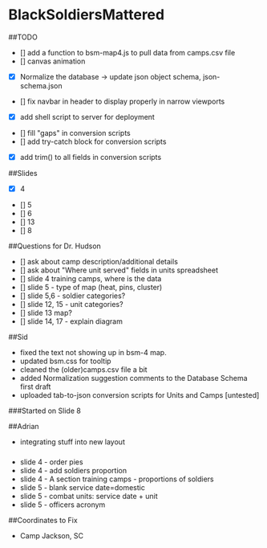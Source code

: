 # BlackSoldiersMattered

##TODO
- [] add a function to bsm-map4.js to pull data from camps.csv file 
- [] canvas animation 
- [x] Normalize the database -> update json object schema, json-schema.json
- [] fix navbar in header to display properly in narrow viewports
- [x] add shell script to server for deployment
- [] fill "gaps" in conversion scripts 
- [] add try-catch block for conversion scripts
- [x] add trim() to all fields in conversion scripts

##Slides
- [x] 4
- [] 5
- [] 6
- [] 13
- [] 8


##Questions for Dr. Hudson
- [] ask about camp description/additional details
- [] ask about "Where unit served" fields in units spreadsheet
- [] slide 4 training camps, where is the data
- [] slide 5 - type of map (heat, pins, cluster)
- [] slide 5,6 - soldier categories?
- [] slide 12, 15 - unit categories?
- [] slide 13 map?
- [] slide 14, 17 - explain diagram



##Sid
- fixed the text not showing up in bsm-4 map.
- updated bsm.css for tooltip
- cleaned the (older)camps.csv file a bit
- added Normalization suggestion comments to the Database Schema first draft
- uploaded tab-to-json conversion scripts for Units and Camps [untested]


###Started on Slide 8
 
##Adrian
- integrating stuff into new layout

###
- slide 4 - order pies
- slide 4 - add soldiers proportion
- slide 4 - A section training camps - proportions of soldiers
- slide 5 - blank service date=domestic
- slide 5 - combat units: service date + unit
- slide 5 - officers acronym


##Coordinates to Fix
- Camp Jackson, SC


